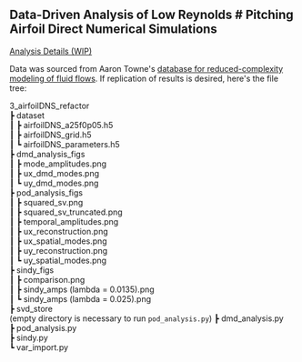 ## Data-Driven Analysis of Low Reynolds # Pitching Airfoil Direct Numerical Simulations

[Analysis Details (WIP)](https://azielben.quarto.pub/airfoil-dns-analysis/)

Data was sourced from Aaron Towne's [database for reduced-complexity modeling of fluid flows](https://deepblue.lib.umich.edu/data/collections/kk91fk98z). If replication of results is desired, here's the file tree:

3_airfoilDNS_refactor<br/>
 ┣ dataset<br/>
 ┃ ┣ airfoilDNS_a25f0p05.h5<br/>
 ┃ ┣ airfoilDNS_grid.h5<br/>
 ┃ ┗ airfoilDNS_parameters.h5<br/>
 ┣ dmd_analysis_figs<br/>
 ┃ ┣ mode_amplitudes.png<br/>
 ┃ ┣ ux_dmd_modes.png<br/>
 ┃ ┗ uy_dmd_modes.png<br/>
 ┣ pod_analysis_figs<br/>
 ┃ ┣ squared_sv.png<br/>
 ┃ ┣ squared_sv_truncated.png<br/>
 ┃ ┣ temporal_amplitudes.png<br/>
 ┃ ┣ ux_reconstruction.png<br/>
 ┃ ┣ ux_spatial_modes.png<br/>
 ┃ ┣ uy_reconstruction.png<br/>
 ┃ ┗ uy_spatial_modes.png<br/>
 ┣ sindy_figs<br/>
 ┃ ┣ comparison.png<br/>
 ┃ ┣ sindy_amps (lambda = 0.0135).png<br/>
 ┃ ┗ sindy_amps (lambda = 0.025).png<br/>
 ┣ svd_store<br/> (empty directory is necessary to run `pod_analysis.py`)
 ┣ dmd_analysis.py<br/>
 ┣ pod_analysis.py<br/>
 ┣ sindy.py<br/>
 ┗ var_import.py